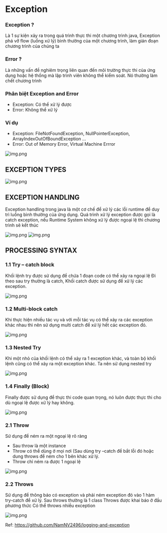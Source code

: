 # Exception

### Exception ?

Là 1 sự kiện xảy ra trong quá trình thực thi một chương trình java, Exception phá vỡ flow (luồng xử lý) bình thường của một chương trình, làm gián đoạn chương trình của chúng ta

### Error ?

Là những vấn đề nghiêm trọng liên quan đến môi trường thực thi của ứng dụng hoặc hệ thống mà lập trình viên không thể kiểm soát. Nó thường làm chết chương trình  

### Phân biệt Exception and Error

- Exception: Có thể xử lý được
- Error: Không thể xử lý

### Ví dụ

- Exception: FileNotFoundException, NullPointerException, ArrayIndexOutOfBoundException ...
- Error: Out of Memory Error, Virtual Machine Errror

![img.png](blog/java/img/exception.png)

## EXCEPTION TYPES

![img.png](blog/java/img/exception1.png)


## EXCEPTION HANDLING

Exception handling trong java là một cơ chế để xử lý các lỗi runtime để duy trì luồng bình thường của ứng dụng.
Quá trình xử lý exception được gọi là catch exception, nếu Runtime System không xử lý được ngoại lệ thì chương trình sẽ kết thúc


![img.png](blog/java/img/exception2.png)
![img.png](blog/java/img/exception3.png)

## PROCESSING SYNTAX

### 1.1 Try – catch block
Khối lệnh try được sử dụng để chứa 1 đoạn code có thể xảy ra ngoại lệ
Đi theo sau try thường là catch,  Khối catch được sử dụng để xử lý các exception.

![img.png](blog/java/img/exception4.png)

### 1.2 Multi-block catch

Khi  thực hiện nhiều tác vụ và với mỗi tác vụ có thể xảy ra các exception khác nhau thì nên sử dụng multi catch để xử lý hết các exception đó.

![img.png](blog/java/img/exception5.png)

### 1.3 Nested Try
Khi một nhỏ của khối lệnh có thể xảy ra 1 exception khác, và toàn bộ khối lệnh cũng có thể xảy ra một exception khác. Ta nên sử dụng nested try

![img.png](blog/java/img/exception6.png)

### 1.4  Finally (Block)
Finally được sử dụng để thực thi code quan trọng, nó luôn được thực thi cho dù ngoại lệ được xử lý hay không. 

![img.png](blog/java/img/exception7.png)

### 2.1 Throw 
Sử dụng để ném ra một ngoại lệ rõ ràng
- Sau throw là một instance
- Throw có thể dùng ở mọi nơi (Sau dùng try –catch để bắt lỗi đó hoặc dung throws để ném cho 1 bên khác xử lý.
- Throw chỉ ném ra được 1 ngoại lệ


![img.png](blog/java/img/exception8.png)

### 2.2  Throws
Sử dụng để thông báo có exception và phải ném exception đó vào 1 hàm try-catch để xử lý.
Sau throws thường là 1 class
Throws được khai báo ở đầu phương thức
Có thể throws nhiều exception


![img.png](blog/java/img/exception9.png)




Ref: https://github.com/NamNV2496/logging-and-exception


